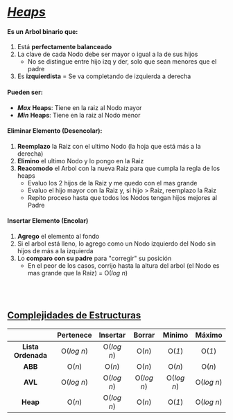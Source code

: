 # <u>***Heaps***</u>
#### Es un Arbol binario que:
1) Está **perfectamente balanceado**
2) La clave de cada Nodo debe ser mayor o igual a la de sus hijos
	+ No se distingue entre hijo izq y der, solo que sean menores que el padre
3) Es **izquierdista** = Se va completando de izquierda a derecha

#### Pueden ser:
+ ***Max*** **Heaps**: Tiene en la raiz al Nodo mayor
+ ***Min*** **Heaps**: Tiene en la raiz al Nodo menor

#### Eliminar Elemento (Desencolar):
1) **Reemplazo** la Raiz con el ultimo Nodo (la hoja que está más a la derecha)
2) **Elimino** el ultimo Nodo y lo pongo en la Raiz
3) **Reacomodo** el Arbol con la nueva Raiz para que cumpla la regla de los heaps
	+ Evaluo los 2 hijos de la Raiz y me quedo con el mas grande
	+ Evaluo el hijo mayor con la Raiz y, si hijo > Raiz, reemplazo la Raiz
	+ Repito proceso hasta que todos los Nodos tengan hijos mejores al Padre

#### Insertar Elemento (Encolar)
1) **Agrego** el elemento al fondo
2) Si el arbol está lleno, lo agrego como un Nodo izquierdo del Nodo sin hijos de más a la izquierda
3) Lo **comparo con su padre** para "corregir" su posición
	+ En el peor de los casos, corrijo hasta la altura del arbol (el Nodo es mas grande que la Raiz) = O(*log n*)

<br><br>

## <u>Complejidades de Estructuras</u>

|                    | Pertenece  |  Insertar  |   Borrar   |   Mínimo   |   Máximo   |
| :----------------: | :--------: | :--------: | :--------: | :--------: | :--------: |
| **Lista Ordenada** | O(*log n*) | O(*log n*) |   O(*n*)   |   O(*1*)   |   O(*1*)   |
|      **ABB**       |   O(*n*)   |   O(*n*)   |   O(*n*)   |   O(*n*)   |   O(*n*)   |
|      **AVL**       | O(*log n*) | O(*log n*) | O(*log n*) | O(*log n*) | O(*log n*) |
|      **Heap**      |   O(*n*)   | O(*log n*) |   O(*n*)   |   O(*1*)   | O(*log n*) |